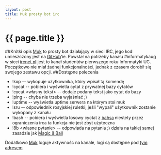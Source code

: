```yaml
---
layout: post
title: Muk prosty bot irc
---
```


# {{ page.title }}

##Krótki opis
[Muk](http://github.com/mdoff/muk) to prosty bot działający w sieci IRC, jego kod umieszczony jest na [GitHub](http://github.com)'ie.
Powstał na potrzeby kanału \#informatykaug w sieci [ircnet.pl](http://ircnet.pl) jest to kanał studentów pierwszego roku Informatyki UG. Początkowo nie miał żadnej funkcjonalności, jednak z czasem dorobił się swojego zestawu opcji.
##Dostępne polecenia
* !kop -- wykopuje użytkownika, który wpisał tą komendę
* !cycat -- pobiera i wyświetla cytat z prywatnej bazy cytatów
* !cycat <własny tekst> -- dodaje podany tekst jako cytat do bazy
* !ping -- chyba nie trzeba wyjaśniać ;)
* !uptime -- wyświetla uptime serwera na którym stoi muk
* !sru -- odpowiednik rosyjskiej ruletki, jeśli "wypali" użytkownik zostanie wykopany z kanału
* !bash -- pobiera i wyświetla losowy cyctat z [bahsa](http://bash.org.pl) niestety przez ograniczenia irca ta funkcja nie jest zbyt użyteczna
* !8b <własne pytanie> -- odpowiada na pytania ;) działa na takiej samej zasadzie jak [Magic 8 Ball](http://en.wikipedia.org/wiki/Magic_8-Ball)

Dodatkowo [Muk](http://github.com/mdoff/muk) loguje aktywność na kanale, logi są dostępne pod [tym adresem]("http://mdoff.net/muk/")